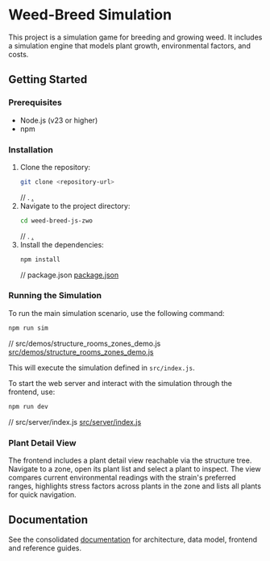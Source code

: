 # Weed-Breed Simulation

This project is a simulation game for breeding and growing weed. It includes a simulation engine that models plant growth, environmental factors, and costs.

## Getting Started

### Prerequisites

* Node.js (v23 or higher)
* npm

### Installation

1. Clone the repository:
    ```sh
    git clone <repository-url>
    ```
    // .
    [.](.)
2. Navigate to the project directory:
    ```sh
    cd weed-breed-js-zwo
    ```
    // .
    [.](.)
3. Install the dependencies:
    ```sh
    npm install
    ```
    // package.json
    [package.json](package.json)

### Running the Simulation

To run the main simulation scenario, use the following command:

```sh
npm run sim
```
// src/demos/structure_rooms_zones_demo.js
[src/demos/structure_rooms_zones_demo.js](src/demos/structure_rooms_zones_demo.js)

This will execute the simulation defined in `src/index.js`.

To start the web server and interact with the simulation through the frontend, use:

```sh
npm run dev
```
// src/server/index.js
[src/server/index.js](src/server/index.js)

### Plant Detail View

The frontend includes a plant detail view reachable via the structure tree. Navigate to a zone, open its plant list and select a plant to inspect. The view compares current environmental readings with the strain's preferred ranges, highlights stress factors across plants in the zone and lists all plants for quick navigation.

## Documentation

See the consolidated [documentation](docs/README.md) for architecture, data model, frontend and reference guides.
